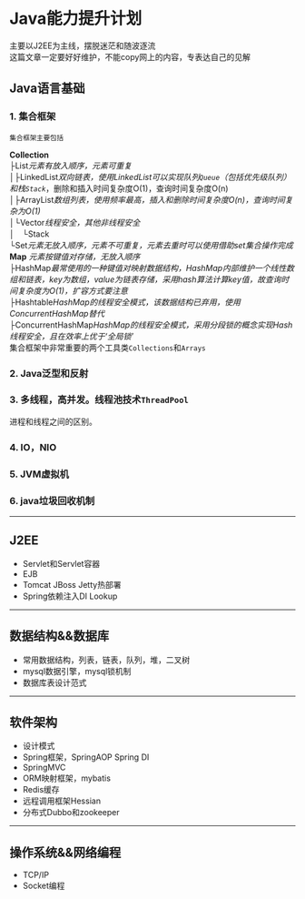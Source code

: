 # Java能力提升计划
主要以J2EE为主线，摆脱迷茫和随波逐流   
这篇文章一定要好好维护，不能copy网上的内容，专表达自己的见解

## Java语言基础
### 1. 集合框架  
    集合框架主要包括  
**Collection**   
├List*元素有放入顺序，元素可重复*    
│├LinkedList*双向链表，使用LinkedList可以实现队列`Queue`（包括优先级队列）和栈`Stack`*，删除和插入时间复杂度O(1)，查询时间复杂度O(n)  
│├ArrayList*数组列表，使用频率最高，插入和删除时间复杂度O(n)，查询时间复杂为O(1)*  
│└Vector*线程安全，其他非线程安全*  
│　└Stack  
└Set*元素无放入顺序，元素不可重复，元素去重时可以使用借助set集合操作完成*  
**Map** *元素按键值对存储，无放入顺序*    
├HashMap*最常使用的一种键值对映射数据结构，HashMap内部维护一个线性数组和链表，key为数组，value为链表存储，采用hash算法计算key值，故查询时间复杂度为O(1)，扩容方式要注意*  
├Hashtable*HashMap的线程安全模式，该数据结构已弃用，使用ConcurrentHashMap替代*  
├ConcurrentHashMap*HashMap的线程安全模式，采用分段锁的概念实现Hash线程安全，且在效率上优于‘全局锁’*    
集合框架中非常重要的两个工具类`Collections`和`Arrays`  
### 2. Java泛型和反射 


### 3. 多线程，高并发。线程池技术`ThreadPool`  
进程和线程之间的区别。

### 4. IO，NIO    
### 5. JVM虚拟机  
### 6. java垃圾回收机制  
---
## J2EE
- Servlet和Servlet容器
- EJB
- Tomcat JBoss Jetty热部署
- Spring依赖注入DI Lookup
---
## 数据结构&&数据库
- 常用数据结构，列表，链表，队列，堆，二叉树
- mysql数据引擎，mysql锁机制
- 数据库表设计范式
---
## 软件架构
- 设计模式
- Spring框架，SpringAOP Spring DI
- SpringMVC
- ORM映射框架，mybatis
- Redis缓存
- 远程调用框架Hessian
- 分布式Dubbo和zookeeper
---
## 操作系统&&网络编程
- TCP/IP
- Socket编程
